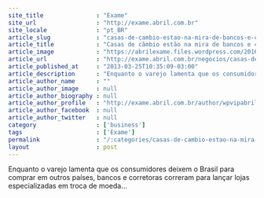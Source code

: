 ```yaml
---
site_title               : "Exame"
site_url                 : "http://exame.abril.com.br"
site_locale              : "pt_BR"
article_slug             : "casas-de-cambio-estao-na-mira-de-bancos-e-corretoras"
article_title            : "Casas de câmbio estão na mira de bancos e corretoras"
article_image            : "https://abrilexame.files.wordpress.com/2016/09/size_960_16_9_cambio-5905.jpg?quality=70&strip=all&w=960"
article_url              : "http://exame.abril.com.br/negocios/casas-de-cambio-estao-na-mira-de-bancos-e-corretoras/"
article_published_at     : "2013-03-25T10:35:09-03:00"
article_description      : "Enquanto o varejo lamenta que os consumidores deixem o Brasil para comprar em outros países, bancos e corretoras correram para lançar lojas especializadas em troca de moeda..."
article_author_name      : ""
article_author_image     : null
article_author_biography : null
article_author_profile   : "http://exame.abril.com.br/author/wpvipabril/"
article_author_facebook  : null
article_author_twitter   : null
category                 : ['business']
tags                     : ['Exame']
permalink                : "/:categories/casas-de-cambio-estao-na-mira-de-bancos-e-corretoras/"
layout                   : post
---
```


Enquanto o varejo lamenta que os consumidores deixem o Brasil para comprar em outros países, bancos e corretoras correram para lançar lojas especializadas em troca de moeda...
